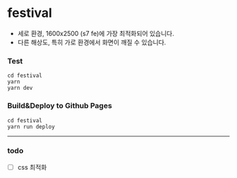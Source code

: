 # festival
* 세로 환경,  1600x2500 (s7 fe)에 가장 최적화되어 있습니다.
* 다른 해상도, 특히 가로 환경에서 화면이 깨질 수 있습니다.
### Test
```
cd festival
yarn
yarn dev
```
### Build&Deploy to Github Pages
```
cd festival
yarn run deploy
```
---
### todo
- [ ] css 최적화
